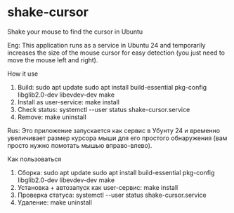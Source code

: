 # shake-cursor
Shake your mouse to find the cursor in Ubuntu

Eng: This application runs as a service in Ubuntu 24 and temporarily increases the size of the mouse cursor for easy detection (you just need to move the mouse left and right).

How it use

1. Build:
   sudo apt update
   sudo apt install build-essential pkg-config libglib2.0-dev libevdev-dev
   make
3. Install as user-service: make install
4. Check status: systemctl --user status shake-cursor.service
5. Remove: make uninstall

Rus: Это приложение запускается как сервис в Убунту 24 и временно увеличивает размер курсора мыши для его простого обнаружения (вам просто нужно помотать мышью вправо-влево).

Как пользоваться

1. Сборка:
   sudo apt update
   sudo apt install build-essential pkg-config libglib2.0-dev libevdev-dev
   make
3. Установка + автозапуск как user-сервис: make install
4. Проверка статуса: systemctl --user status shake-cursor.service
5. Удаление: make uninstall
